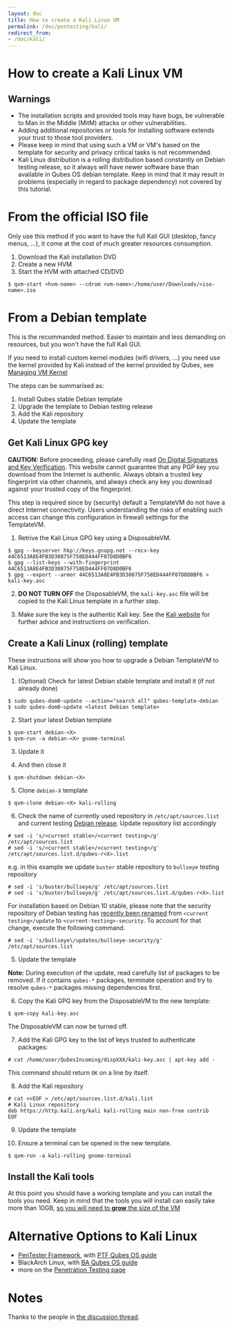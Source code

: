 ```yaml
---
layout: doc
title: How to create a Kali Linux VM
permalink: /doc/pentesting/kali/
redirect_from:
- /doc/kali/
---
```


How to create a Kali Linux VM
===============================
Warnings
--------------
* The installation scripts and provided tools may have bugs, be vulnerable to Man in the Middle (MitM) attacks or other vulnerabilities.
* Adding additional repositories or tools for installing software extends your trust to those tool providers.
* Please keep in mind that using such a VM or VM's based on the template for security and privacy critical tasks is not recommended.
* Kali Linux distribution is a rolling distribution based constantly on Debian testing release, so it always will have newer software base than available in Qubes OS debian template. Keep in mind that it may result in problems (especially in regard to package dependency) not covered by this tutorial.

From the official ISO file <a name="hvm4_0"/>
==================================================
Only use this method if you want to have the full Kali GUI (desktop, fancy menus, ...), it come at the cost of much greater resources consumption.

1. Download the Kali installation DVD
2. Create a new HVM
3. Start the HVM with attached CD/DVD
```shell_session
$ qvm-start <hvm-name> --cdrom <vm-name>:/home/user/Downloads/<iso-name>.iso
```

From a Debian template  <a name="templatevm-from-debian4_0"/>
================================================================
This is the recommanded method.
Easier to maintain and less demanding on resources, but you won't have the full Kali GUI.

If you need to install custom kernel modules (wifi drivers, ...) you need use the kernel provided by Kali instead of the kernel provided by Qubes, see [Managing VM Kernel](/doc/managing-vm-kernel/)

The steps can be summarised as:

1. Install Qubes stable Debian template
2. Upgrade the template to Debian testing release
3. Add the Kali repository
4. Update the template

Get Kali Linux GPG key
-----------------------
**CAUTION:** Before proceeding, please carefully read [On Digital Signatures and Key Verification][qubes-verifying-signatures].
This website cannot guarantee that any PGP key you download from the Internet is authentic.
Always obtain a trusted key fingerprint via other channels, and always check any key you download against your trusted copy of the fingerprint.

This step is required since by (security) default a TemplateVM do not have a
direct Internet connectivity. Users understanding the risks of enabling such
access can change this configuration in firewall settings for the TemplateVM.

1. Retrive the Kali Linux GPG key using a DisposableVM.

```shell_session
$ gpg --keyserver hkp://keys.gnupg.net --recv-key 44C6513A8E4FB3D30875F758ED444FF07D8D0BF6
$ gpg --list-keys --with-fingerprint 44C6513A8E4FB3D30875F758ED444FF07D8D0BF6 
$ gpg --export --armor 44C6513A8E4FB3D30875F758ED444FF07D8D0BF6 > kali-key.asc
```

2. **DO NOT TURN OFF** the DisposableVM, the `kali-key.asc` file will be copied to
   the Kali Linux template in a further step.

3. Make sure the key is the authentic Kali key.
   See the [Kali website] for further advice and instructions on verification.

Create a Kali Linux (rolling) template
----------------------------------------
These instructions will show you how to upgrade a Debian TemplateVM to Kali Linux.

1. (Optional) Check for latest Debian stable template and install it (if not already done)

```shell_session
$ sudo qubes-dom0-update --action="search all" qubes-template-debian
$ sudo qubes-dom0-update <latest Debian template>
```

2. Start your latest Debian template

```shell_session
$ qvm-start debian-<X>
$ qvm-run -a debian-<X> gnome-terminal
```

3. Update it

4. And then close it

```shell_session
$ qvm-shutdown debian-<X>
```

5. Clone `debian-X` template

```shell_session
$ qvm-clone debian-<X> kali-rolling
```

6. Check the name of currently used repository in `/etc/apt/sources.list` and current testing [Debian release][Debian-releases]. Update repository list accordingly

```shell_session
# sed -i 's/<current stable>/<current testing>/g' /etc/apt/sources.list
# sed -i 's/<current stable>/<current testing>/g' /etc/apt/sources.list.d/qubes-r<X>.list
```

e.g. in this example we update `buster` stable repository to `bullseye` testing repository

```shell_session
# sed -i 's/buster/bullseye/g' /etc/apt/sources.list
# sed -i 's/buster/bullseye/g' /etc/apt/sources.list.d/qubes-r<X>.list
```
        
For installation based on Debian 10 stable, please note that the security repository of Debian testing has [recently been renamed][Debian-security-naming-convention] from `<current testing>/update` to `<current-testing>-security`. To account for that change, execute the following command.

```shell_session
# sed -i 's/bullseye\/updates/bullseye-security/g' /etc/apt/sources.list
```

5. Update the template

**Note:** During execution of the update, read carefully list of packages to be removed. If it contains `qubes-*` packages, terminate operation and try to resolve `qubes-*` packages missing dependencies first.

6. Copy the Kali GPG key from the DisposableVM to the new template:

```shell_session
$ qvm-copy kali-key.asc
```

   The DisposableVM can now be turned off.

7. Add the Kali GPG key to the list of keys trusted to authenticate packages:

```shell_session
# cat /home/user/QubesIncoming/dispXXX/kali-key.asc | apt-key add -
```

   This command should return `OK` on a line by itself.

8. Add the Kali repository

```shell_session
# cat <<EOF > /etc/apt/sources.list.d/kali.list
# Kali Linux repository
deb https://http.kali.org/kali kali-rolling main non-free contrib
EOF
```

9. Update the template 

10. Ensure a terminal can be opened in the new template.

```shell_session
$ qvm-run -a kali-rolling gnome-terminal
```

Install the Kali tools
------------------------------
At this point you should have a working template and you can install the tools you need.
Keep in mind that the tools you will install can easily take more than 10GB, [so you will need to **grow** the size of the VM][qubes-resize-disk-image]

Alternative Options to Kali Linux
===================================
* [PenTester Framework][PTF], with [PTF Qubes OS guide][qubes-ptf]
* BlackArch Linux, with [BA Qubes OS guide][qubes-blackarch]
* more on the [Penetration Testing page][qubes-pentesting]
 

Notes
=============
Thanks to the people in [the discussion thread](https://github.com/QubesOS/qubes-issues/issues/1981).

[qubes-verifying-signatures]: /security/verifying-signatures/
[qubes-pentesting]: /doc/pentesting/
[qubes-blackarch]: /doc/pentesting/blackarch/
[qubes-ptf]: /doc/pentesting/ptf/
[qubes-template-debian-install]: /doc/templates/debian/#install
[qubes-resize-disk-image]: /doc/resize-disk-image/

[kali]: https://www.kali.org/
[kali-vbox]: https://www.offensive-security.com/kali-linux-vmware-virtualbox-image-download/
[kali website]: https://docs.kali.org/introduction/download-official-kali-linux-images

[PTF]: https://www.trustedsec.com/may-2015/new-tool-the-pentesters-framework-ptf-released/

[katoolin]: https://github.com/LionSec/katoolin
[katoolin-howto]: http://www.tecmint.com/install-kali-linux-tools-using-katoolin-on-ubuntu-debian/

[Debian-releases]: https://www.debian.org/releases/

[Debian-security-naming-convention]: https://www.mail-archive.com/debian-security@lists.debian.org/msg41223.html

